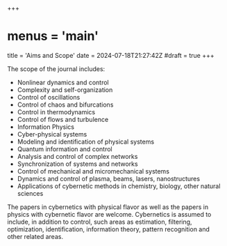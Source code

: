 +++
# menus = 'main'
title = 'Aims and Scope'
date = 2024-07-18T21:27:42Z
#draft = true
+++


The scope of the journal includes:


* Nonlinear dynamics and control 
* Complexity and self-organization
* Control of oscillations
* Control of chaos and bifurcations
* Control in thermodynamics 
* Control of flows and turbulence
* Information Physics
* Cyber-physical systems
* Modeling and identification of physical systems 
* Quantum information and control
* Analysis and control of complex networks
* Synchronization of systems and networks
* Control of mechanical and micromechanical systems
* Dynamics and control of plasma, beams, lasers, nanostructures
* Applications of cybernetic methods in chemistry, biology, other natural sciences


The papers in cybernetics with physical flavor as well as the papers in physics with cybernetic flavor are welcome. Cybernetics is assumed to include, in addition to control, such areas as estimation, filtering, optimization, identification, information theory, pattern recognition and other related areas.




